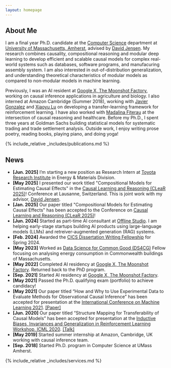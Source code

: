 ```yaml
---
layout: homepage
---
```


## About Me

I am a final year Ph.D. candidate at the [Computer Science](https://www.cics.umass.edu/) department at [University of Massachusetts, Amherst](https://www.umass.edu/), advised by [David Jensen](https://groups.cs.umass.edu/jensen/). My research combines causality, compositional reasoning and modular deep learning to develop efficient and scalable causal models for complex real-world systems such as databases, software programs, and manufacuring assembly system. I am also interested in out-of-distribution generalization, and understanding theoretical characteristics of modular models as compared to non-modular models in machine learning. 

Previously, I was an AI resident at [Google X, The Moonshot Factory](https://x.company/), working on causal inference applications in agriculture and biology. I also interned at Amazon Cambridge (Summer 2018), working with [Javier Gonzalez](https://www.microsoft.com/en-us/research/people/jagonz/) and [Xiaoyu Lu](https://xiaoyulu2014.github.io/) on developing a transfer-learning framework for reinforcement learning. I have also worked with [Madalina Fiterau](https://www.cs.cmu.edu/~mfiterau/) at the intersection of causal reasoning and healthcare. Before my Ph.D., I spent three years at Goldman Sachs building statistical models for systematic trading and trade settlement analysis. Outside work, I enjoy writing prose poetry, reading books, playing piano, and doing yoga!

{% include_relative _includes/publications.md %}

## News
- **[Jun. 2025]** I’m starting a new position as Research Intern at [Toyota Research Institute](https://www.linkedin.com/company/toyota-research-institute/posts/?feedView=all) in Energy & Materials Division. 
- **[May 2025]** I presented our work titled "Compositional Models for Estimating Causal Effects" in the [Causal Learning and Reasoning (CLeaR 2025)](https://www.cclear.cc/2025)! Conference at Lausanne, Switzerland. This is joint work with my advisor, [David Jensen](https://groups.cs.umass.edu/jensen/). 
- **[Jan. 2025]** Our paper titled "Compositional Models for Estimating Causal Effects" has been accepted to the Conference on [Causal Learning and Reasoning (CLeaR 2025)](https://www.cclear.cc/2025)!
- **[Jun. 2024]** Started as part-time AI consultant at [Offline Studio](https://www.offlinestudio.com/). I am helping early-stage startups building AI products using large-language models (LLMs) and retreiver-augmented generation (RAG) systems.
- **[Feb. 2024]** Awarded the [CICS Dissertation Writing Fellowship](https://www.cics.umass.edu/news/spring-2024-dissertation-writing-fellowships) for Spring 2024.
- **[May 2023]** Worked as [Data Science for Common Good (DS4CG)](https://ds.cs.umass.edu/industry/data-science-common-good) Fellow focusing on analysing energy consumption in Commonwealth buildings of Massachusetts. 
- **[May 2022]** Completed AI residency at [Google X, The Moonshot Factory](https://x.company/). Returned back to the PhD program. 
- **[Sep. 2021]** Started AI residency at [Google X, The Moonshot Factory](https://x.company/).
- **[May 2021]** Passed the Ph.D. qualifying exam (portfolio) to achieve candidacy!
- **[May 2021]** Our paper titled “How and Why to Use Experimental Data to Evaluate Methods for Observational Causal Inference” has been accepted for presentation at the  [International Conference on Machine Learning 2021](https://proceedings.mlr.press/v139/gentzel21a.html). [[Paper]](http://proceedings.mlr.press/v139/gentzel21a/gentzel21a.pdf)
- **[Jun. 2020]** Our paper titled “Structure Mapping for Transferability of Causal Models” has been accepted for presentation at the  [Inductive Biases, Invariances and Generalization in Reinforcement Learning Workshop, ICML 2020](https://biases-invariances-generalization.github.io/pdf/big_26.pdf). [[Talk]](https://slideslive.com/38931337/structure-mapping-for-transferability-of-causal-models)
- **[May 2019]** Started summer internship at Amazon, Cambridge, UK working with causal inference team.
- **[Sep. 2018]** Started Ph.D. program in Computer Science at UMass Amherst.

{% include_relative _includes/services.md %}
